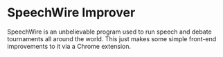 # SpeechWire Improver

SpeechWire is an unbelievable program used to run speech and debate tournaments all around the world. This just makes some simple front-end improvements to it via a Chrome extension.
